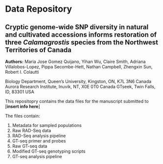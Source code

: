 # Data Repository

## Cryptic genome-wide SNP diversity in natural and cultivated accessions informs restoration of three *Calamagrostis* species from the Northwest Territories of Canada

**Authors:** Maria Jose Gomez Quijano, Yihan Wu, Claire Smith, Adriana Villalobos-Lopez, Pippa Secombe-Hett, Nathan Campbell, Zhengxin Sun, Robert I. Colautti 

Biology Department, Queen’s University, Kingston, ON, K7L 3N6 Canada
Aurora Research Institute, Inuvik, NT, X0E 0T0 Canada
GTseek, Twin Falls, ID, 83301 USA


This repositopry contains the data files for the manuscript submitted to [**insert info here**]

The files contain:

1. Metadata for sampled populations
2. Raw RAD-Seq data
3. RAD-Seq analysis pipeline
4. GT-seq primer and probes
5. Raw GT-seq data
6. Modified GT-seq genotyping scripts
7. GT-seq analysis pipeline
